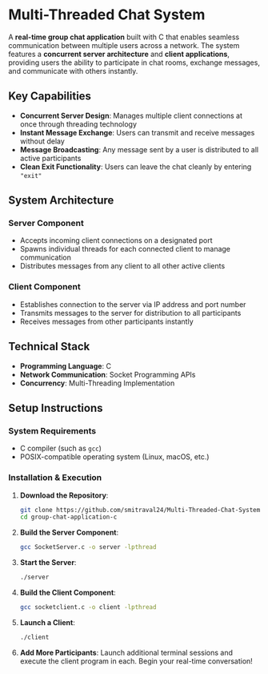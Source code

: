 # Multi-Threaded Chat System

A **real-time group chat application** built with C that enables seamless communication between multiple users across a network. The system features a **concurrent server architecture** and **client applications**, providing users the ability to participate in chat rooms, exchange messages, and communicate with others instantly.

## Key Capabilities

- **Concurrent Server Design**: Manages multiple client connections at once through threading technology
- **Instant Message Exchange**: Users can transmit and receive messages without delay
- **Message Broadcasting**: Any message sent by a user is distributed to all active participants
- **Clean Exit Functionality**: Users can leave the chat cleanly by entering `"exit"`

## System Architecture

### Server Component
- Accepts incoming client connections on a designated port
- Spawns individual threads for each connected client to manage communication
- Distributes messages from any client to all other active clients

### Client Component
- Establishes connection to the server via IP address and port number
- Transmits messages to the server for distribution to all participants
- Receives messages from other participants instantly

## Technical Stack

- **Programming Language**: C
- **Network Communication**: Socket Programming APIs
- **Concurrency**: Multi-Threading Implementation

## Setup Instructions

### System Requirements
- C compiler (such as `gcc`)
- POSIX-compatible operating system (Linux, macOS, etc.)

### Installation & Execution

1. **Download the Repository**:
   ```bash
   git clone https://github.com/smitraval24/Multi-Threaded-Chat-System.git
   cd group-chat-application-c
   ```

2. **Build the Server Component**:
   ```bash
   gcc SocketServer.c -o server -lpthread
   ```

3. **Start the Server**:
   ```bash
   ./server
   ```

4. **Build the Client Component**:
   ```bash
   gcc socketclient.c -o client -lpthread
   ```

5. **Launch a Client**:
   ```bash
   ./client
   ```

6. **Add More Participants**:
   Launch additional terminal sessions and execute the client program in each.
   Begin your real-time conversation!
